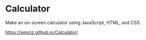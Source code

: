 # Calculator

Make an on-screen calculator using JavaScript, HTML, and CSS.

https://senciz.github.io/Calculator/